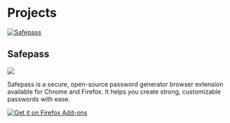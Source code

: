 # Projects

[![Safepass](https://github.com/user-attachments/assets/065b62d0-397b-499d-bc0a-de9896ed8b69)](https://github.com/d3bvstack/Safepass)

## Safepass

<a href="https://github.com/d3bvstack/Safepass"><img src="https://img.shields.io/badge/View-Repo-blue?style=flat&logo=github" /></a>

Safepass is a secure, open-source password generator browser extension available for Chrome and Firefox. It helps you create strong, customizable passwords with ease.

[![Get it on Firefox Add-ons](https://github.com/user-attachments/assets/0dd140e6-750d-4b1d-a658-95f2df9fc82c)](https://addons.mozilla.org/es-ES/firefox/addon/safepass/)
